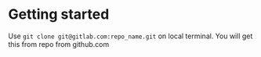 # Getting started

Use `git clone git@gitlab.com:repo_name.git` on local terminal. You will get this from repo from github.com
